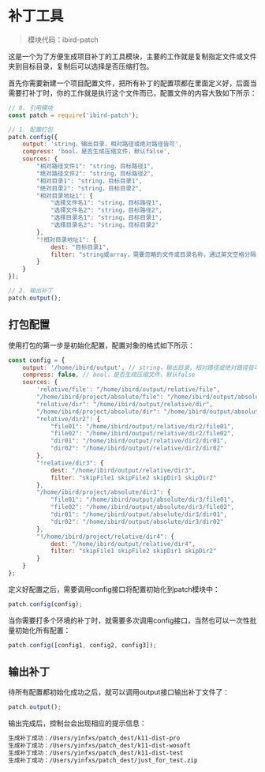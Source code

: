 # 补丁工具

> 模块代码：ibird-patch

这是一个为了方便生成项目补丁的工具模块，主要的工作就是复制指定文件或文件夹到目标目录，复制后可以选择是否压缩打包。

首先你需要新建一个项目配置文件，把所有补丁的配置项都在里面定义好，后面当需要打补丁时，你的工作就是执行这个文件而已，配置文件的内容大致如下所示：

```js
// 0. 引用模块
const patch = require('ibird-patch');

// 1. 配置打包
patch.config({
    output: 'string，输出目录，相对路径或绝对路径皆可',
    compress: 'bool，是否生成压缩文件，默认false',
    sources: {
        "相对路径文件1": "string，目标路径1",
        "绝对路径文件2": "string，目标路径2",
        "相对目录1": "string，目标目录1",
        "绝对目录2": "string，目标目录2",
        "相对目录地址1": {
            "选择文件名1": "string，目标路径1",
            "选择文件名2": "string，目标路径2",
            "选择目录名1": "string，目标目录1",
            "选择目录名2": "string，目标目录2"
        },
        "!相对目录地址1": {
            dest: "目标目录1",
            filter: "string或array，需要忽略的文件或目录名称，通过英文空格分隔"
        }
    }
});

// 2. 输出补丁
patch.output();
```

## 打包配置

使用打包的第一步是初始化配置，配置对象的格式如下所示：

```js
const config = {
    output: '/home/ibird/output', // string，输出目录，相对路径或绝对路径皆可
    compress: false, // bool，是否生成压缩文件，默认false
    sources: {
        'relative/file': "/home/ibird/output/relative/file",
        "/home/ibird/project/absolute/file": "/home/ibird/output/absolute/file",
        "relative/dir": "/home/ibird/output/relative/dir",
        "/home/ibird/project/absolute/dir": "/home/ibird/output/absolute/dir",
        "relative/dir2": {
            "file01": "/home/ibird/output/relative/dir2/file01",
            "file02": "/home/ibird/output/relative/dir2/file02",
            "dir01": "/home/ibird/output/relative/dir2/dir01",
            "dir02": "/home/ibird/output/relative/dir2/dir02"
        },
        "!relative/dir3": {
            dest: "/home/ibird/output/relative/dir3",
            filter: "skipFile1 skipFile2 skipDir1 skipDir2"
        },
        "/home/ibird/project/absolute/dir3": {
            "file01": "/home/ibird/output/absolute/dir3/file01",
            "file02": "/home/ibird/output/absolute/dir3/file02",
            "dir01": "/home/ibird/output/absolute/dir3/dir01",
            "dir02": "/home/ibird/output/absolute/dir3/dir02"
        },
        "!/home/ibird/project/relative/dir4": {
            dest: "/home/ibird/output/relative/dir4",
            filter: "skipFile1 skipFile2 skipDir1 skipDir2"
        }
    }
};
```

定义好配置之后，需要调用config接口将配置初始化到patch模块中：

```js
patch.config(config);
```

当你需要打多个环境的补丁时，就需要多次调用config接口，当然也可以一次性批量初始化所有配置：

```js
patch.config([config1, config2, config3]);
```

## 输出补丁

待所有配置都初始化成功之后，就可以调用output接口输出补丁文件了：

```js
patch.output();
```

输出完成后，控制台会出现相应的提示信息：

```bash
生成补丁成功：/Users/yinfxs/patch_dest/k11-dist-pro
生成补丁成功：/Users/yinfxs/patch_dest/k11-dist-wosoft
生成补丁成功：/Users/yinfxs/patch_dest/k11-dist-test
生成补丁成功：/Users/yinfxs/patch_dest/just_for_test.zip
```



